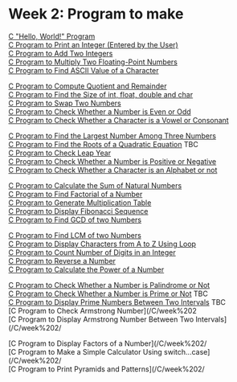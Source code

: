 # Week 2: Program to make

[C "Hello, World!" Program](/c/week%202/HelloWorld.c) <br>
[C Program to Print an Integer (Entered by the User)](/C/week%202/EnteredInt.c) <br>
[C Program to Add Two Integers](/c/week%202/AddTwoInts.c) <br>
[C Program to Multiply Two Floating-Point Numbers](/C/week%202/MultiFloat.c) <br>
[C Program to Find ASCII Value of a Character](/C/week%202/FindASCII.c) <br>

[C Program to Compute Quotient and Remainder](/C/week%202/QuotRemain.c) <br>
[C Program to Find the Size of int, float, double and char](/C/week%202/sizeof.c) <br>
[C Program to Swap Two Numbers](/C/week%202/swap.c) <br>
[C Program to Check Whether a Number is Even or Odd](/C/week%202/EvenOdd.c) <br>
[C Program to Check Whether a Character is a Vowel or Consonant](/C/week%202/Vowel.c) <br>

[C Program to Find the Largest Number Among Three Numbers](/C/week%202/largerint.c) <br>
[C Program to Find the Roots of a Quadratic Equation](/C/week%202) TBC <br>
[C Program to Check Leap Year](/C/week%202/leapyear.c) <br>
[C Program to Check Whether a Number is Positive or Negative](/C/week%202/NegOrPos.c) <br>
[C Program to Check Whether a Character is an Alphabet or not](/C/week%202/isAlpha.c) <br>

[C Program to Calculate the Sum of Natural Numbers](/C/week%202/NaturalNumbers.c) <br>
[C Program to Find Factorial of a Number](/C/week%202/Factorial.c) <br>
[C Program to Generate Multiplication Table](/C/week%202/TimesTable.c) <br>
[C Program to Display Fibonacci Sequence](/C/week%202/Fibonacci.c) <br>
[C Program to Find GCD of two Numbers](/C/week%202/GCD.c) <br>

[C Program to Find LCM of two Numbers](/C/week%202/LCM.c) <br>
[C Program to Display Characters from A to Z Using Loop](/C/week%202/AtoZ.c) <br>
[C Program to Count Number of Digits in an Integer](/C/week%202/CountDigits.c) <br>
[C Program to Reverse a Number](/C/week%202/reverse.c) <br>
[C Program to Calculate the Power of a Number](/C/week%202/power.c) <br>

[C Program to Check Whether a Number is Palindrome or Not](/C/week%202/palindrome.c) <br>
[C Program to Check Whether a Number is Prime or Not](/C/week%202) TBC <br>
[C Program to Display Prime Numbers Between Two Intervals](/C/week%202) TBC <br>
[C Program to Check Armstrong Number](/C/week%202 <br>
[C Program to Display Armstrong Number Between Two Intervals](/C/week%202/ <br>

[C Program to Display Factors of a Number](/C/week%202/ <br>
[C Program to Make a Simple Calculator Using switch...case](/C/week%202/ <br>
[C Program to Print Pyramids and Patterns](/C/week%202/ <br>
